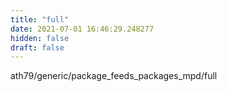 ```yaml
---
title: "full"
date: 2021-07-01 16:46:29.248277
hidden: false
draft: false
---
```


ath79/generic/package_feeds_packages_mpd/full

